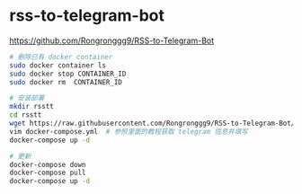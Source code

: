 # rss-to-telegram-bot

https://github.com/Rongronggg9/RSS-to-Telegram-Bot

```sh
# 删除已有 docker container
sudo docker container ls
sudo docker stop CONTAINER_ID
sudo docker rm  CONTAINER_ID

# 安装部署
mkdir rsstt
cd rsstt
wget https://raw.githubusercontent.com/Rongronggg9/RSS-to-Telegram-Bot/dev/docker-compose.yml.sample -O docker-compose.yml
vim docker-compose.yml  # 参照里面的教程获取 telegram 信息并填写
docker-compose up -d

# 更新
docker-compose down
docker-compose pull
docker-compose up -d
```
